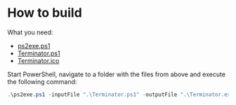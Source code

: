 # How to build
What you need:
- [ps2exe.ps1](https://github.com/MScholtes/Win-PS2EXE/blob/master/ps2exe.ps1)
- [Terminator.ps1](https://github.com/Hope-IT-Works/Terminator/blob/main/src/Terminator.ps1)
- [Terminator.ico](https://github.com/Hope-IT-Works/Terminator/blob/main/resources/logo/Terminator.ico)

Start PowerShell, navigate to a folder with the files from above and execute the following command:
```powershell
.\ps2exe.ps1 -inputFile ".\Terminator.ps1" -outputFile ".\Terminator.exe" -STA -noConsole -iconFile ".\Terminator.ico" -title "Terminator" -description "simple tool to kill processes" -company "Hope-IT-Works" -product "Terminator" -copyright "Copyright © 2022 Tobias Meyer" -trademark "Terminator™; Hope-IT-Works™" -version "1.2.0.0" -noOutput -noError -UNICODEEncoding
```
